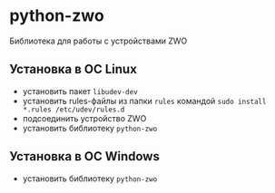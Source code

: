# python-zwo #

Библиотека для работы с устройствами ZWO

## Установка в ОС Linux ##

- установить пакет `libudev-dev`
- установить rules-файлы из папки `rules` командой `sudo install *.rules /etc/udev/rules.d`
- подсоединить устройство ZWO
- установить библиотеку `python-zwo`

## Установка в ОС Windows ##

- установить библиотеку `python-zwo`

